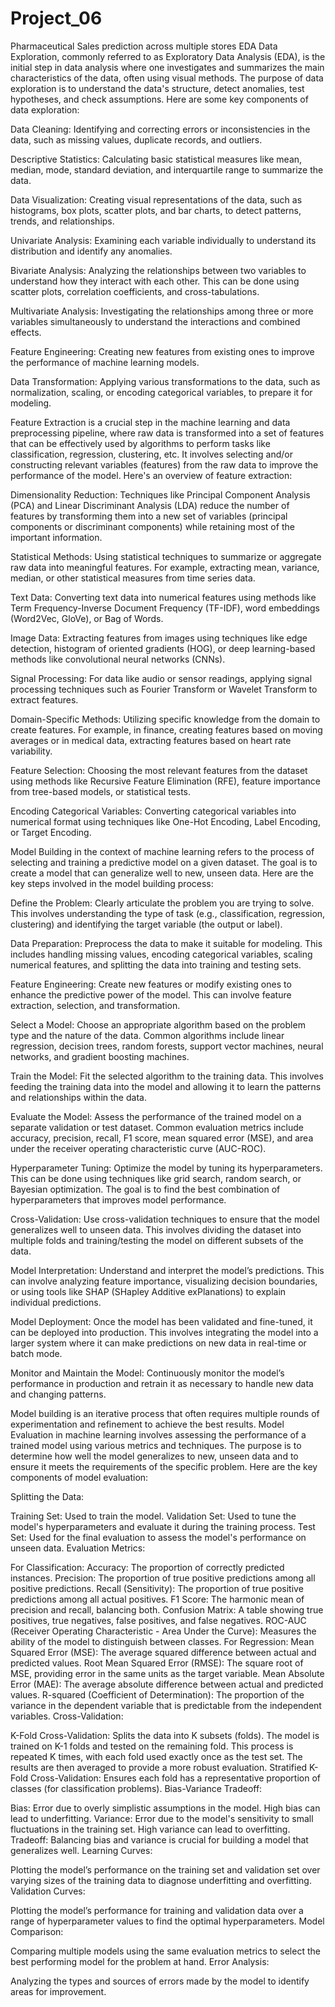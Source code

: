 # Project_06
Pharmaceutical Sales prediction  across multiple stores
EDA
Data Exploration, commonly referred to as Exploratory Data Analysis (EDA), is the initial step in data analysis where one investigates and summarizes the main characteristics of the data, often using visual methods. The purpose of data exploration is to understand the data's structure, detect anomalies, test hypotheses, and check assumptions. Here are some key components of data exploration:

Data Cleaning: Identifying and correcting errors or inconsistencies in the data, such as missing values, duplicate records, and outliers.

Descriptive Statistics: Calculating basic statistical measures like mean, median, mode, standard deviation, and interquartile range to summarize the data.

Data Visualization: Creating visual representations of the data, such as histograms, box plots, scatter plots, and bar charts, to detect patterns, trends, and relationships.

Univariate Analysis: Examining each variable individually to understand its distribution and identify any anomalies.

Bivariate Analysis: Analyzing the relationships between two variables to understand how they interact with each other. This can be done using scatter plots, correlation coefficients, and cross-tabulations.

Multivariate Analysis: Investigating the relationships among three or more variables simultaneously to understand the interactions and combined effects.

Feature Engineering: Creating new features from existing ones to improve the performance of machine learning models.

Data Transformation: Applying various transformations to the data, such as normalization, scaling, or encoding categorical variables, to prepare it for modeling.

Feature Extraction is a crucial step in the machine learning and data preprocessing pipeline, where raw data is transformed into a set of features that can be effectively used by algorithms to perform tasks like classification, regression, clustering, etc. It involves selecting and/or constructing relevant variables (features) from the raw data to improve the performance of the model. Here's an overview of feature extraction:

Dimensionality Reduction: Techniques like Principal Component Analysis (PCA) and Linear Discriminant Analysis (LDA) reduce the number of features by transforming them into a new set of variables (principal components or discriminant components) while retaining most of the important information.

Statistical Methods: Using statistical techniques to summarize or aggregate raw data into meaningful features. For example, extracting mean, variance, median, or other statistical measures from time series data.

Text Data: Converting text data into numerical features using methods like Term Frequency-Inverse Document Frequency (TF-IDF), word embeddings (Word2Vec, GloVe), or Bag of Words.

Image Data: Extracting features from images using techniques like edge detection, histogram of oriented gradients (HOG), or deep learning-based methods like convolutional neural networks (CNNs).

Signal Processing: For data like audio or sensor readings, applying signal processing techniques such as Fourier Transform or Wavelet Transform to extract features.

Domain-Specific Methods: Utilizing specific knowledge from the domain to create features. For example, in finance, creating features based on moving averages or in medical data, extracting features based on heart rate variability.

Feature Selection: Choosing the most relevant features from the dataset using methods like Recursive Feature Elimination (RFE), feature importance from tree-based models, or statistical tests.

Encoding Categorical Variables: Converting categorical variables into numerical format using techniques like One-Hot Encoding, Label Encoding, or Target Encoding.

Model Building in the context of machine learning refers to the process of selecting and training a predictive model on a given dataset. The goal is to create a model that can generalize well to new, unseen data. Here are the key steps involved in the model building process:

Define the Problem: Clearly articulate the problem you are trying to solve. This involves understanding the type of task (e.g., classification, regression, clustering) and identifying the target variable (the output or label).

Data Preparation: Preprocess the data to make it suitable for modeling. This includes handling missing values, encoding categorical variables, scaling numerical features, and splitting the data into training and testing sets.

Feature Engineering: Create new features or modify existing ones to enhance the predictive power of the model. This can involve feature extraction, selection, and transformation.

Select a Model: Choose an appropriate algorithm based on the problem type and the nature of the data. Common algorithms include linear regression, decision trees, random forests, support vector machines, neural networks, and gradient boosting machines.

Train the Model: Fit the selected algorithm to the training data. This involves feeding the training data into the model and allowing it to learn the patterns and relationships within the data.

Evaluate the Model: Assess the performance of the trained model on a separate validation or test dataset. Common evaluation metrics include accuracy, precision, recall, F1 score, mean squared error (MSE), and area under the receiver operating characteristic curve (AUC-ROC).

Hyperparameter Tuning: Optimize the model by tuning its hyperparameters. This can be done using techniques like grid search, random search, or Bayesian optimization. The goal is to find the best combination of hyperparameters that improves model performance.

Cross-Validation: Use cross-validation techniques to ensure that the model generalizes well to unseen data. This involves dividing the dataset into multiple folds and training/testing the model on different subsets of the data.

Model Interpretation: Understand and interpret the model’s predictions. This can involve analyzing feature importance, visualizing decision boundaries, or using tools like SHAP (SHapley Additive exPlanations) to explain individual predictions.

Model Deployment: Once the model has been validated and fine-tuned, it can be deployed into production. This involves integrating the model into a larger system where it can make predictions on new data in real-time or batch mode.

Monitor and Maintain the Model: Continuously monitor the model’s performance in production and retrain it as necessary to handle new data and changing patterns.

Model building is an iterative process that often requires multiple rounds of experimentation and refinement to achieve the best results. Model Evaluation in machine learning involves assessing the performance of a trained model using various metrics and techniques. The purpose is to determine how well the model generalizes to new, unseen data and to ensure it meets the requirements of the specific problem. Here are the key components of model evaluation:

Splitting the Data:

Training Set: Used to train the model. Validation Set: Used to tune the model's hyperparameters and evaluate it during the training process. Test Set: Used for the final evaluation to assess the model's performance on unseen data. Evaluation Metrics:

For Classification: Accuracy: The proportion of correctly predicted instances. Precision: The proportion of true positive predictions among all positive predictions. Recall (Sensitivity): The proportion of true positive predictions among all actual positives. F1 Score: The harmonic mean of precision and recall, balancing both. Confusion Matrix: A table showing true positives, true negatives, false positives, and false negatives. ROC-AUC (Receiver Operating Characteristic - Area Under the Curve): Measures the ability of the model to distinguish between classes. For Regression: Mean Squared Error (MSE): The average squared difference between actual and predicted values. Root Mean Squared Error (RMSE): The square root of MSE, providing error in the same units as the target variable. Mean Absolute Error (MAE): The average absolute difference between actual and predicted values. R-squared (Coefficient of Determination): The proportion of the variance in the dependent variable that is predictable from the independent variables. Cross-Validation:

K-Fold Cross-Validation: Splits the data into K subsets (folds). The model is trained on K-1 folds and tested on the remaining fold. This process is repeated K times, with each fold used exactly once as the test set. The results are then averaged to provide a more robust evaluation. Stratified K-Fold Cross-Validation: Ensures each fold has a representative proportion of classes (for classification problems). Bias-Variance Tradeoff:

Bias: Error due to overly simplistic assumptions in the model. High bias can lead to underfitting. Variance: Error due to the model's sensitivity to small fluctuations in the training set. High variance can lead to overfitting. Tradeoff: Balancing bias and variance is crucial for building a model that generalizes well. Learning Curves:

Plotting the model’s performance on the training set and validation set over varying sizes of the training data to diagnose underfitting and overfitting. Validation Curves:

Plotting the model’s performance for training and validation data over a range of hyperparameter values to find the optimal hyperparameters. Model Comparison:

Comparing multiple models using the same evaluation metrics to select the best performing model for the problem at hand. Error Analysis:

Analyzing the types and sources of errors made by the model to identify areas for improvement.


